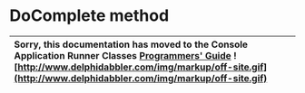 <a href='Hidden comment: 
$Rev$
$Date$
'></a>

# DoComplete method #

| Sorry, this documentation has moved to the Console Application Runner Classes **[Programmers' Guide](http://wiki.delphidabbler.com/index.php/Docs/TPJCustomConsoleAppDoComplete)** ![http://www.delphidabbler.com/img/markup/off-site.gif](http://www.delphidabbler.com/img/markup/off-site.gif) |
|:-------------------------------------------------------------------------------------------------------------------------------------------------------------------------------------------------------------------------------------------------------------------------------------------------|
